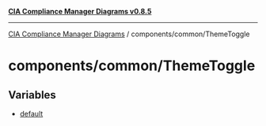 [**CIA Compliance Manager Diagrams v0.8.5**](../../../README.md)

***

[CIA Compliance Manager Diagrams](../../../modules.md) / components/common/ThemeToggle

# components/common/ThemeToggle

## Variables

- [default](variables/default.md)
